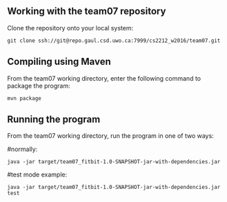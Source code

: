## Working with the team07 repository

Clone the repository onto your local system:

```
git clone ssh://git@repo.gaul.csd.uwo.ca:7999/cs2212_w2016/team07.git
```


## Compiling using Maven

From the team07 working directory, enter the following command to package the program:

```
mvn package
```


## Running the program

From the team07 working directory, run the program in one of two ways:

#normally:

```
java -jar target/team07_fitbit-1.0-SNAPSHOT-jar-with-dependencies.jar
```

#test mode example:

```
java -jar target/team07_fitbit-1.0-SNAPSHOT-jar-with-dependencies.jar test
```
